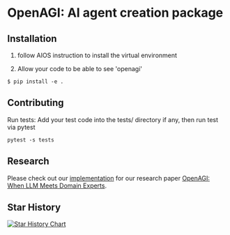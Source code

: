 # OpenAGI: AI agent creation package

## Installation
1. follow AIOS instruction to install the virtual environment

2. Allow your code to be able to see 'openagi'
```
$ pip install -e .
```

## Contributing
Run tests: Add your test code into the tests/ directory if any, then run test via pytest
```
pytest -s tests
```

## Research
Please check out our [implementation](./research) for our research paper [OpenAGI: When LLM Meets Domain Experts](https://arxiv.org/abs/2304.04370).


## Star History

[![Star History Chart](https://api.star-history.com/svg?repos=agiresearch/OpenAGI&type=Date)](https://star-history.com/#agiresearch/OpenAGI&Date)